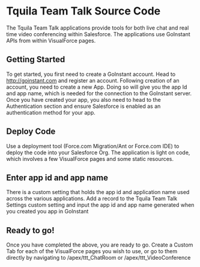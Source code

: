 # Tquila Team Talk Source Code

The Tquila Team Talk applications provide tools for both live chat and real time video conferencing within Salesforce. The applications use GoInstant APIs from within VisualForce pages.

## Getting Started

To get started, you first need to create a GoInstant account. Head to http://goinstant.com and register an account. Following creation of an account, you need to create a new App. Doing so will give you the app Id and app name, which is needed for the connection to the GoInstant server. Once you have created your app, you also need to head to the Authentication section and ensure Salesforce is enabled as an authentication method for your app.

## Deploy Code

Use a deployment tool (Force.com Migration/Ant or Force.com IDE) to deploy the code into your Salesforce Org. The application is light on code, which involves a few VisualForce pages and some static resources.

## Enter app id and app name

There is a custom setting that holds the app id and application name used across the various applications. Add a record to the Tquila Team Talk Settings custom setting and input the app id and app name generated when you created you app in GoInstant

## Ready to go!

Once you have completed the above, you are ready to go. Create a Custom Tab for each of the VisualForce pages you wish to use, or go to them directly by navigating to /apex/ttt_ChatRoom or /apex/ttt_VideoConference
